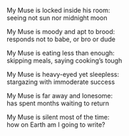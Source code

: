 My Muse is locked inside his room:<br>
seeing not sun nor midnight moon<br>

My Muse is moody and apt to brood:<br>
responds not to babe, or bro or dude<br>

My Muse is eating less than enough:<br>
skipping meals, saying cooking’s tough <br>

My Muse is heavy-eyed yet sleepless:<br>
stargazing with immoderate success<br>

My Muse is far away and lonesome:<br>
has spent months waiting to return<br>

My Muse is silent most of the time:<br>
how on Earth am I going to write?<br>



